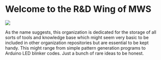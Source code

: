 # Welcome to the R&D Wing of MWS

<img src="https://www.walkinsoftwares.com/img/service4.gif">

As the name suggests, this organization is dedicated for the storage of all sorts of tools and knowledge base which might seem very basic to be included in other organization repositories but are essential to be kept handy. This might range from simple pattern generation programs to Arduino LED blinker codes. Just a bunch of rare ideas to be honest.



